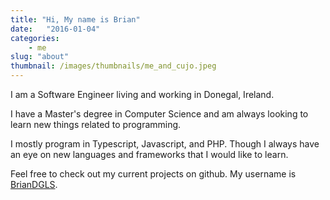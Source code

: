 ```yaml
---
title: "Hi, My name is Brian"
date:   "2016-01-04"
categories:
    - me
slug: "about"
thumbnail: /images/thumbnails/me_and_cujo.jpeg
---
```


I am a Software Engineer living and working in Donegal, Ireland.

I have a Master's degree in Computer Science and am always looking to learn new things related to programming.

I mostly program in Typescript, Javascript, and PHP.
Though I always have an eye on new languages and frameworks that I would like to learn.

Feel free to check out my current projects on github. My username is [BrianDGLS][github].

[home]: http://briandgls.github.io
[github]: https://github.com/BrianDGLS